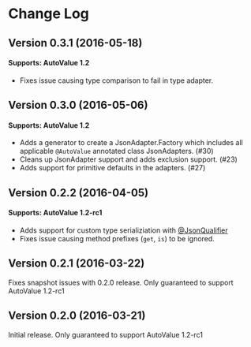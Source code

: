 # Change Log

## Version 0.3.1 (2016-05-18)

#### Supports: AutoValue 1.2

* Fixes issue causing type comparison to fail in type adapter. 

## Version 0.3.0 (2016-05-06)

#### Supports: AutoValue 1.2

* Adds a generator to create a JsonAdapter.Factory which includes all applicable `@AutoValue` annotated class JsonAdapters. (#30)
* Cleans up JsonAdapter support and adds exclusion support. (#23)
* Adds support for primitive defaults in the adapters. (#27)

## Version 0.2.2 (2016-04-05)

#### Supports: AutoValue 1.2-rc1

* Adds support for custom type serializiation with [@JsonQualifier](https://github.com/square/moshi#alternate-type-adapters-with-jsonqualifier)
* Fixes issue causing method prefixes (`get`, `is`) to be ignored.

## Version 0.2.1 (2016-03-22)

Fixes snapshot issues with 0.2.0 release. Only guaranteed to support AutoValue 1.2-rc1

## Version 0.2.0 (2016-03-21)

Initial release. Only guaranteed to support AutoValue 1.2-rc1
